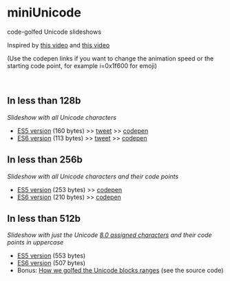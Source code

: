 miniUnicode
==

code-golfed Unicode slideshows

Inspired by [this video](https://vimeo.com/36132600) and [this video](https://vimeo.com/48858289)

(Use the codepen links if you want to change the animation speed or the starting code point, for example i=0x1f600 for emoji)

<br>

In less than 128b
---

*Slideshow with all Unicode characters*

- [ES5 version](http://xem.github.io/miniUnicode/1-es5.html) (160 bytes) >> [tweet](https://twitter.com/MaximeEuziere/status/680290363077189632) >> [codepen](http://codepen.io/xem/pen/JGRyYq)
- [ES6 version](http://xem.github.io/miniUnicode/1-es6.html) (113 bytes) >> [tweet](https://twitter.com/MaximeEuziere/status/680093592598245376) >> [codepen](http://codepen.io/xem/pen/eJdvdP)


In less than 256b
---

*Slideshow with all Unicode characters and their code points*

- [ES5 version](http://xem.github.io/miniUnicode/2-es5.html) (253 bytes) >> [codepen](http://codepen.io/xem/pen/dGONMe)
- [ES6 version](http://xem.github.io/miniUnicode/2-es6.html) (210 bytes) >> [codepen](http://codepen.io/xem/pen/WroRxN)

In less than 512b
---

*Slideshow with just the Unicode [8.0 assigned characters](http://www.unicode.org/Public/UNIDATA/Blocks.txt) and their code points in uppercase*

- [ES5 version](http://xem.github.io/miniUnicode/3-es5.html) (553 bytes)
- [ES6 version](http://xem.github.io/miniUnicode/3-es6.html) (507 bytes)
- Bonus: [How we golfed the Unicode blocks ranges](http://xem.github.io/miniUnicode/3-ranges.html) (see the source code)